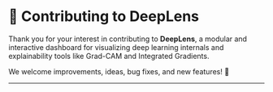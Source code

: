 # 🤝 Contributing to DeepLens

Thank you for your interest in contributing to **DeepLens**, a modular and interactive dashboard for visualizing deep learning internals and explainability tools like Grad-CAM and Integrated Gradients.

We welcome improvements, ideas, bug fixes, and new features! 🙌

---